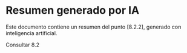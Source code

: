 # Resumen generado por IA

Este documento contiene un resumen del punto [8.2.2], generado con inteligencia artificial.

Consultar 8.2
